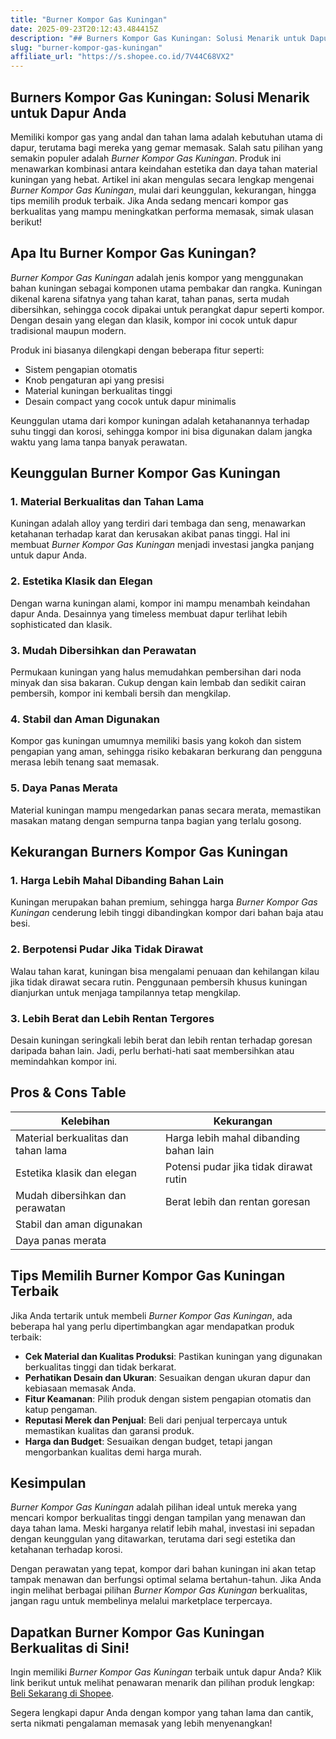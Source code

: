```yaml
---
title: "Burner Kompor Gas Kuningan"
date: 2025-09-23T20:12:43.484415Z
description: "## Burners Kompor Gas Kuningan: Solusi Menarik untuk Dapur Anda..."
slug: "burner-kompor-gas-kuningan"
affiliate_url: "https://s.shopee.co.id/7V44C68VX2"
---
```

## Burners Kompor Gas Kuningan: Solusi Menarik untuk Dapur Anda

Memiliki kompor gas yang andal dan tahan lama adalah kebutuhan utama di dapur, terutama bagi mereka yang gemar memasak. Salah satu pilihan yang semakin populer adalah *Burner Kompor Gas Kuningan*. Produk ini menawarkan kombinasi antara keindahan estetika dan daya tahan material kuningan yang hebat. Artikel ini akan mengulas secara lengkap mengenai *Burner Kompor Gas Kuningan*, mulai dari keunggulan, kekurangan, hingga tips memilih produk terbaik. Jika Anda sedang mencari kompor gas berkualitas yang mampu meningkatkan performa memasak, simak ulasan berikut!

## Apa Itu Burner Kompor Gas Kuningan?

*Burner Kompor Gas Kuningan* adalah jenis kompor yang menggunakan bahan kuningan sebagai komponen utama pembakar dan rangka. Kuningan dikenal karena sifatnya yang tahan karat, tahan panas, serta mudah dibersihkan, sehingga cocok dipakai untuk perangkat dapur seperti kompor. Dengan desain yang elegan dan klasik, kompor ini cocok untuk dapur tradisional maupun modern.

Produk ini biasanya dilengkapi dengan beberapa fitur seperti:
- Sistem pengapian otomatis
- Knob pengaturan api yang presisi
- Material kuningan berkualitas tinggi
- Desain compact yang cocok untuk dapur minimalis

Keunggulan utama dari kompor kuningan adalah ketahanannya terhadap suhu tinggi dan korosi, sehingga kompor ini bisa digunakan dalam jangka waktu yang lama tanpa banyak perawatan.

## Keunggulan Burner Kompor Gas Kuningan

### 1. Material Berkualitas dan Tahan Lama

Kuningan adalah alloy yang terdiri dari tembaga dan seng, menawarkan ketahanan terhadap karat dan kerusakan akibat panas tinggi. Hal ini membuat *Burner Kompor Gas Kuningan* menjadi investasi jangka panjang untuk dapur Anda.

### 2. Estetika Klasik dan Elegan

Dengan warna kuningan alami, kompor ini mampu menambah keindahan dapur Anda. Desainnya yang timeless membuat dapur terlihat lebih sophisticated dan klasik.

### 3. Mudah Dibersihkan dan Perawatan

Permukaan kuningan yang halus memudahkan pembersihan dari noda minyak dan sisa bakaran. Cukup dengan kain lembab dan sedikit cairan pembersih, kompor ini kembali bersih dan mengkilap.

### 4. Stabil dan Aman Digunakan

Kompor gas kuningan umumnya memiliki basis yang kokoh dan sistem pengapian yang aman, sehingga risiko kebakaran berkurang dan pengguna merasa lebih tenang saat memasak.

### 5. Daya Panas Merata

Material kuningan mampu mengedarkan panas secara merata, memastikan masakan matang dengan sempurna tanpa bagian yang terlalu gosong.

## Kekurangan Burners Kompor Gas Kuningan

### 1. Harga Lebih Mahal Dibanding Bahan Lain

Kuningan merupakan bahan premium, sehingga harga *Burner Kompor Gas Kuningan* cenderung lebih tinggi dibandingkan kompor dari bahan baja atau besi.

### 2. Berpotensi Pudar Jika Tidak Dirawat

Walau tahan karat, kuningan bisa mengalami penuaan dan kehilangan kilau jika tidak dirawat secara rutin. Penggunaan pembersih khusus kuningan dianjurkan untuk menjaga tampilannya tetap mengkilap.

### 3. Lebih Berat dan Lebih Rentan Tergores

Desain kuningan seringkali lebih berat dan lebih rentan terhadap goresan daripada bahan lain. Jadi, perlu berhati-hati saat membersihkan atau memindahkan kompor ini.

## Pros & Cons Table

| Kelebihan                                    | Kekurangan                                      |
|----------------------------------------------|------------------------------------------------|
| Material berkualitas dan tahan lama        | Harga lebih mahal dibanding bahan lain      |
| Estetika klasik dan elegan                | Potensi pudar jika tidak dirawat rutin      |
| Mudah dibersihkan dan perawatan           | Berat lebih dan rentan goresan             |
| Stabil dan aman digunakan                  |                                              |
| Daya panas merata                          |                                              |

## Tips Memilih Burner Kompor Gas Kuningan Terbaik

Jika Anda tertarik untuk membeli *Burner Kompor Gas Kuningan*, ada beberapa hal yang perlu dipertimbangkan agar mendapatkan produk terbaik:

- **Cek Material dan Kualitas Produksi**: Pastikan kuningan yang digunakan berkualitas tinggi dan tidak berkarat.
- **Perhatikan Desain dan Ukuran**: Sesuaikan dengan ukuran dapur dan kebiasaan memasak Anda.
- **Fitur Keamanan**: Pilih produk dengan sistem pengapian otomatis dan katup pengaman.
- **Reputasi Merek dan Penjual**: Beli dari penjual terpercaya untuk memastikan kualitas dan garansi produk.
- **Harga dan Budget**: Sesuaikan dengan budget, tetapi jangan mengorbankan kualitas demi harga murah.

## Kesimpulan

*Burner Kompor Gas Kuningan* adalah pilihan ideal untuk mereka yang mencari kompor berkualitas tinggi dengan tampilan yang menawan dan daya tahan lama. Meski harganya relatif lebih mahal, investasi ini sepadan dengan keunggulan yang ditawarkan, terutama dari segi estetika dan ketahanan terhadap korosi.

Dengan perawatan yang tepat, kompor dari bahan kuningan ini akan tetap tampak menawan dan berfungsi optimal selama bertahun-tahun. Jika Anda ingin melihat berbagai pilihan *Burner Kompor Gas Kuningan* berkualitas, jangan ragu untuk membelinya melalui marketplace terpercaya.

## Dapatkan Burner Kompor Gas Kuningan Berkualitas di Sini!

Ingin memiliki *Burner Kompor Gas Kuningan* terbaik untuk dapur Anda? Klik link berikut untuk melihat penawaran menarik dan pilihan produk lengkap: [Beli Sekarang di Shopee](https://s.shopee.co.id/7V44C68VX2).

Segera lengkapi dapur Anda dengan kompor yang tahan lama dan cantik, serta nikmati pengalaman memasak yang lebih menyenangkan!